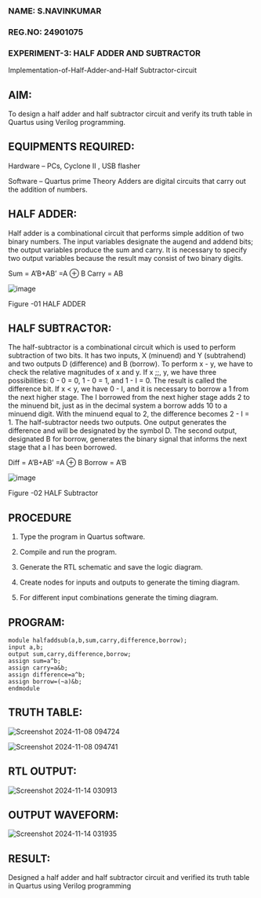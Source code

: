 ### NAME: S.NAVINKUMAR
### REG.NO: 24901075
### EXPERIMENT-3: HALF ADDER AND SUBTRACTOR

Implementation-of-Half-Adder-and-Half Subtractor-circuit

## AIM:
To design a half adder and half subtractor circuit and verify its truth table in Quartus using Verilog programming.

## EQUIPMENTS REQUIRED:
Hardware – PCs, Cyclone II , USB flasher 

Software – Quartus prime Theory Adders are digital circuits that carry out the addition of numbers.

## HALF ADDER:

Half adder is a combinational circuit that performs simple addition of two binary numbers. The input variables designate the augend and addend bits; the output variables produce the sum and carry. It is necessary to specify two output variables because the result may consist of two binary digits.

Sum = A’B+AB’ =A ⊕ B Carry = AB

![image](https://github.com/naavaneetha/HALF_ADDER_SUBTRACTOR/assets/154305477/bd4a0b2c-cdbc-4184-ab08-81578f121e1f)

Figure -01 HALF ADDER

## HALF SUBTRACTOR:

The half-subtractor is a combinational circuit which is used to perform subtraction of two bits. It has two inputs, X (minuend) and Y (subtrahend) and two outputs D (difference) and B (borrow). To perform x - y, we have to check the relative magnitudes of x and y. If x ;;, y, we have three possibilities: 0 - 0 = 0, 1 - 0 = 1, and 1 - I = 0. The result is called the difference bit. If x < y, we have 0 - I, and it is necessary to borrow a 1 from the next higher stage. The I borrowed from the next higher stage adds 2 to the minuend bit, just as in the decimal system a borrow adds 10 to a minuend digit. With the minuend equal to 2, the difference becomes 2 - I = 1. The half-subtractor needs two outputs. One output generates the difference and will be designated by the symbol D. The second output, designated B for borrow, generates the binary signal that informs the next stage that a I has been borrowed. 

Diff = A’B+AB’ =A ⊕ B
Borrow = A’B

 ![image](https://github.com/naavaneetha/HALF_ADDER_SUBTRACTOR/assets/154305477/d76b099c-513f-4e7c-843a-e2fd028a531a)

Figure -02 HALF Subtractor

## PROCEDURE

1.	Type the program in Quartus software.

2.	Compile and run the program.

3.	Generate the RTL schematic and save the logic diagram.

4.	Create nodes for inputs and outputs to generate the timing diagram.

5.	For different input combinations generate the timing diagram.


## PROGRAM:
~~~~~~
module halfaddsub(a,b,sum,carry,difference,borrow);
input a,b;
output sum,carry,difference,borrow;
assign sum=a^b;
assign carry=a&b;
assign difference=a^b;
assign borrow=(~a)&b;
endmodule
~~~~~~

## TRUTH TABLE:

![Screenshot 2024-11-08 094724](https://github.com/user-attachments/assets/d24db141-d60d-4843-9ba3-7933affe38c6)

![Screenshot 2024-11-08 094741](https://github.com/user-attachments/assets/175de606-794f-44a2-b498-6fea2b2bd175)


## RTL OUTPUT:

![Screenshot 2024-11-14 030913](https://github.com/user-attachments/assets/2c46ef35-d1f4-4d18-b956-82b977a182c0)

## OUTPUT WAVEFORM:

![Screenshot 2024-11-14 031935](https://github.com/user-attachments/assets/7fdf9855-cc2e-45b2-9ece-dd6b1c62b87e)

## RESULT:

Designed a half adder and half subtractor circuit and verified its truth table in Quartus using Verilog programming

